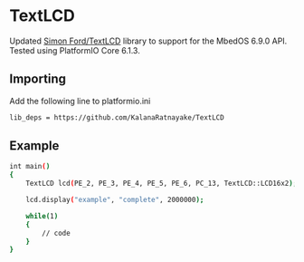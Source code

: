 # TextLCD

Updated [Simon Ford/TextLCD](https://os.mbed.com/users/simon/code/TextLCD/) library to support for the MbedOS 6.9.0 API. Tested using PlatformIO Core 6.1.3.

## Importing

Add the following line to platformio.ini
```sh
lib_deps = https://github.com/KalanaRatnayake/TextLCD
```

## Example 
```sh
int main() 
{
    TextLCD	lcd(PE_2, PE_3, PE_4, PE_5, PE_6, PC_13, TextLCD::LCD16x2);

    lcd.display("example", "complete", 2000000);

    while(1)
    {
        // code
    }
}
```

<br>
